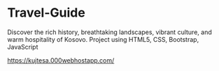 # Travel-Guide
 Discover the rich history, breathtaking landscapes, vibrant culture, and warm hospitality of Kosovo.
Project using HTML5, CSS, Bootstrap, JavaScript

https://kujtesa.000webhostapp.com/
